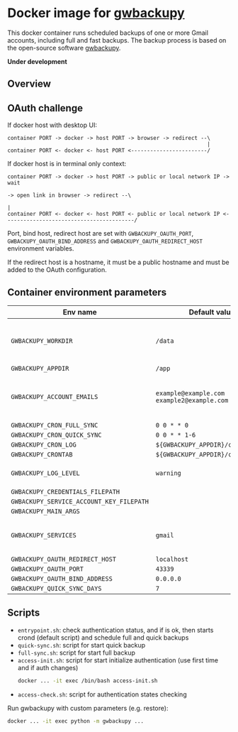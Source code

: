 # Docker image for [gwbackupy](https://github.com/smartondev/gwbackupy)

This docker container runs scheduled backups of one or more Gmail accounts, including full and fast backups.
The backup process is based on the open-source software [gwbackupy](https://github.com/smartondev/gwbackupy).

**Under development**

## Overview


## OAuth challenge

If docker host with desktop UI:
```
container PORT -> docker -> host PORT -> browser -> redirect --\
                                                               |
container PORT <- docker <- host PORT <------------------------/
```
If docker host is in terminal only context:
```
container PORT -> docker -> host PORT -> public or local network IP -> wait
                                                                        -> open link in browser -> redirect --\
                                                                                                              |
container PORT <- docker <- host PORT <- public or local network IP <-----------------------------------------/
```

Port, bind host, redirect host are set with `GWBACKUPY_OAUTH_PORT`, `GWBACKUPY_OAUTH_BIND_ADDRESS` 
and `GWBACKUPY_OAUTH_REDIRECT_HOST` environment variables.

If the redirect host is a hostname, it must be a public hostname and must be added to the OAuth configuration.

## Container environment parameters

| Env name                                 | Default value                              | Description                                    |
|------------------------------------------|--------------------------------------------|------------------------------------------------|
| `GWBACKUPY_WORKDIR`                      | `/data`                                    | Data directory, see more `--workdir` parameter |
| `GWBACKUPY_APPDIR`                       | `/app`                                     |                                                |
| `GWBACKUPY_ACCOUNT_EMAILS`               | `example@example.com example2@example.com` | Email accounts, space separated list           |
| `GWBACKUPY_CRON_FULL_SYNC`               | `0 0 * * 0`                                |                                                |
| `GWBACKUPY_CRON_QUICK_SYNC`              | `0 0 * * 1-6`                              |                                                |
| `GWBACKUPY_CRON_LOG`                     | `${GWBACKUPY_APPDIR}/crontab.log`          |                                                |
| `GWBACKUPY_CRONTAB`                      | `${GWBACKUPY_APPDIR}/crontab`              |                                                |
| `GWBACKUPY_LOG_LEVEL`                    | `warning`                                  | see more `--log-level` parameter               |
| `GWBACKUPY_CREDENTIALS_FILEPATH`         | ` `                                        |                                                |
| `GWBACKUPY_SERVICE_ACCOUNT_KEY_FILEPATH` | ` `                                        |                                                |
| `GWBACKUPY_MAIN_ARGS`                    | ` `                                        |                                                |
| `GWBACKUPY_SERVICES`                     | `gmail`                                    | Services for backup, currently `gmail` only    |
| `GWBACKUPY_OAUTH_REDIRECT_HOST`          | `localhost`                                |                                                |
| `GWBACKUPY_OAUTH_PORT`                   | `43339`                                    |                                                |
| `GWBACKUPY_OAUTH_BIND_ADDRESS`           | `0.0.0.0`                                  |                                                |
| `GWBACKUPY_QUICK_SYNC_DAYS`              | `7`                                        |                                                |

## Scripts

- `entrypoint.sh`: check authentication status, and if is ok, then starts crond (default script) and schedule
  full and quick backups
- `quick-sync.sh`: script for start quick backup
- `full-sync.sh`: script for start full backup 
- `access-init.sh`: script for start initialize authentication (use first time and if auth changes)
  ```bash
  docker ... -it exec /bin/bash access-init.sh
  ```
- `access-check.sh`: script for authentication states checking

Run gwbackupy with custom parameters (e.g. restore):
```bash
docker ... -it exec python -m gwbackupy ...
```
